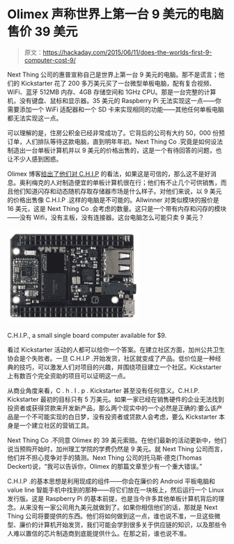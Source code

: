 # Olimex 声称世界上第一台 9 美元的电脑售价 39 美元

> 原文：<https://hackaday.com/2015/06/11/does-the-worlds-first-9-computer-cost-9/>

Next Thing 公司的惠普宣称自己是世界上第一台 9 美元的电脑。那不是谎言；他们的 Kickstarter 花了 200 多万美元买了一台微型单板电脑，配有复合视频、WiFi、蓝牙 512MB 内存、4GB 存储空间和 1GHz CPU。那是一台完整的计算机，没有键盘、鼠标和显示器。35 美元的 Raspberry Pi 无法实现这一点——你需要添加一个 WiFi 适配器和一个 SD 卡来实现相同的功能——其他任何单板电脑都无法实现这一点。

可以理解的是，住房公积金已经非常成功了。它背后的公司有大约 50，000 份预订单，人们排队等待这款电脑，直到明年年初。Next Thing Co .究竟是如何设法制造出一台单板计算机并以 9 美元的价格出售的，这是一个有待回答的问题，也让不少人感到困惑。

Olimex 博客[给出了他们对 C.H.I.P](https://olimex.wordpress.com/2015/06/05/how-to-get-in-the-news-tell-people-that-you-will-make-and-sell-something-which-cost-you-20-for-9/) 的看法，如果这是可信的，那么这不是好消息。奥利梅克的人对制造便宜的单板计算机很在行；他们有不止几个可供销售，而且他们知道闪存和动态随机存取存储器市场是什么样子。对他们来说，以 9 美元的价格出售像 C.H.I.P .这样的电脑是不可能的。Allwinner 对类似模块的报价是 16 美元，这是 Next Thing Co .会考虑的数量。这只是一个带有内存和闪存的模块——没有 Wifi，没有主板，没有连接器。这台电脑怎么可能只卖 9 美元？

[![C.H.I.P., a small single board computer available for $9.](img/db53df58b91640bdf9bb61c7229cc581.png)](https://hackaday.com/wp-content/uploads/2015/06/chip1.png)

C.H.I.P., a small single board computer available for $9.

看过 Kickstarter 活动的人都可以给你一个答案。在建立社区方面，加州公共卫生协会是个失败者。一旦 C.H.I.P .开始发货，社区就变成了产品。低价位是一种经典的技巧，可以激发人们对项目的兴趣，并围绕项目建立一个社区。Kickstarter 上有数百个完全资助的项目可以证明这一点。

从商业角度来看，C . h . I . p . Kickstarter 甚至没有任何意义。C.H.I.P. Kickstarter 最初的目标只有 5 万美元。如果一家已经在销售硬件的企业无法找到投资者或获得贷款来开发新产品，那么两个现实中的一个必然是正确的:要么该产品是一个不可能实现的白日梦，没有投资者或贷款人会考虑，要么 Kickstarter 本身是一个建立社区的营销工具。

Next Thing Co .不同意 Olimex 的 39 美元索赔。在他们最新的活动更新中，他们说当预购开始时，加州理工学院的学费仍然是 9 美元。就 Next Thing 公司而言，他们并不担心竞争对手的猜测。Next Thing 公司的托马斯·德克(Thomas Deckert)说，“我可以告诉你，Olimex 的那篇文章至少有一个重大错误。”

C.H.I.P .的基本思想是利用现成的组件——你会在廉价的 Android 平板电脑和 value line 智能手机中找到的那种——将它们放在一块板上，然后运行一个 Linux 发行版。这是 Raspberry Pi 的基本前提，也是当今许多其他单板计算机背后的理念。从来没有一家公司用九美元就做到了。如果你相信他们的话，那就是 Next Thing 公司将要提供的东西。他们将如何做到这一点，谁也说不准，一旦这些微型、廉价的计算机开始发货，我们可能会学到很多关于供应链的知识，以及那些令人难以置信的芯片制造商到底能提供什么。在那之前，谁也说不准。